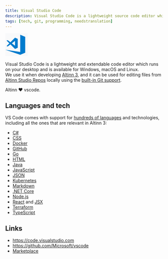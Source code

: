 ```yaml
---
title: Visual Studio Code
description: Visual Studio Code is a lightweight source code editor which runs on your desktop.
tags: [tech, git, programming, needstranslation]
---
```


![Visual Studio Code logo](vscode-logo.png "VS Code logo")

Visual Studio Code is a lightweight and extendable code editor which runs on your desktop and is available for Windows, macOS and Linux.  
We use it when developing [Altinn 3](https://github.com/altinn/altinn-studio), and it can be used for editing files from [Altinn Studio Repos](/nb/altinn-studio/v8/repos/) locally
using the [built-in Git support](https://code.visualstudio.com/docs/editor/versioncontrol#_git-support).

Altinn ❤️ vscode.

## Languages and tech

VS Code comes with support for [hundreds of languages] and technologies, including all the ones that are relevant in Altinn 3:

- [C#]
- [CSS]
- [Docker]
- [GitHub]
- [Go]
- [HTML]
- [Java]
- [JavaScript]
- [JSON]
- [Kubernetes]
- [Markdown]
- [.NET Core]
- [Node.js]
- [React] and [JSX]
- [Terraform]
- [TypeScript]

## Links

- https://code.visualstudio.com
- https://github.com/Microsoft/vscode
- [Marketplace](https://marketplace.visualstudio.com/search?target=vscode&category=All%20categories&sortBy=Installs)


[hundreds of languages]: https://code.visualstudio.com/docs/languages/overview
[CSS]: https://code.visualstudio.com/docs/languages/css
[C#]: https://code.visualstudio.com/docs/languages/csharp
[Docker]: https://code.visualstudio.com/docs/azure/docker
[Java]: https://code.visualstudio.com/docs/languages/java
[JavaScript]: https://code.visualstudio.com/docs/languages/javascript
[React]: https://code.visualstudio.com/docs/nodejs/reactjs-tutorial
[GitHub]: https://marketplace.visualstudio.com/items?itemName=GitHub.vscode-pull-request-github
[Go]: https://code.visualstudio.com/docs/languages/go
[HTML]: https://code.visualstudio.com/docs/languages/html
[JSON]: https://code.visualstudio.com/docs/languages/json
[JSX]: https://code.visualstudio.com/docs/nodejs/reactjs-tutorial#_can-i-get-intellisense-within-declarative-jsx
[Kubernetes]: https://code.visualstudio.com/docs/azure/kubernetes
[Markdown]: https://code.visualstudio.com/docs/languages/markdown
[.NET Core]: https://code.visualstudio.com/docs/languages/dotnet
[Node.js]: https://code.visualstudio.com/docs/nodejs/nodejs-tutorial
[Terraform]: https://marketplace.visualstudio.com/items?itemName=HashiCorp.terraform
[TypeScript]: https://code.visualstudio.com/docs/languages/typescript

